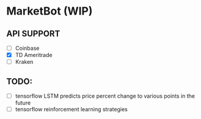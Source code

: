 # MarketBot (WIP)

## API SUPPORT

* [ ] Coinbase
* [x] TD Ameritrade
* [ ] Kraken

## TODO:

* [ ] tensorflow LSTM predicts price percent change to various points in the future
* [ ] tensorflow reinforcement learning strategies